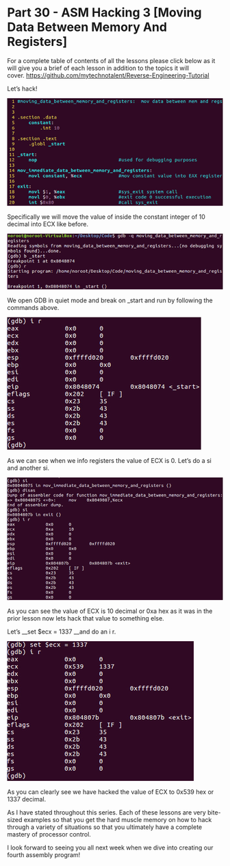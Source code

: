 # Part 30 - ASM Hacking 3 \[Moving Data Between Memory And Registers\]

For a complete table of contents of all the lessons please click below as it will give you a brief of each lesson in addition to the topics it will cover.&nbsp;https://github.com/mytechnotalent/Reverse-Engineering-Tutorial

Let’s hack!&nbsp;

<div class="slate-resizable-image-embed slate-image-embed__resize-full-width"><img src="/imgs/1520588657073.jpg"/></div>

Specifically we will move the value of inside the constant integer of 10 decimal into ECX like before.

<div class="slate-resizable-image-embed slate-image-embed__resize-full-width"><img src="/imgs/1520171419386.jpg"/></div>

We open GDB in quiet mode and break on \_start and run by following the commands above.&nbsp;

<div class="slate-resizable-image-embed slate-image-embed__resize-middle"><img src="/imgs/1520145740732.jpg"/></div>

As we can see when we info registers the value of ECX is 0. Let’s do a si and another si.&nbsp;

<div class="slate-resizable-image-embed slate-image-embed__resize-full-width"><img src="/imgs/1520198737146.jpg"/></div>

As you can see the value of ECX is 10 decimal or 0xa hex as it was in the prior lesson now lets hack that value to something else.

Let’s __set $ecx = 1337 __and do an i r.

<div class="slate-resizable-image-embed slate-image-embed__resize-middle"><img src="/imgs/1520588657130.jpg"/></div>

As you can clearly see we have hacked the value of ECX to 0x539 hex or 1337 decimal.

As I have stated throughout this series. Each of these lessons are very bite-sized examples so that you get the hard muscle memory on how to hack through a variety of situations so that you ultimately have a complete mastery of processor control.

I look forward to seeing you all next week when we dive into creating our fourth assembly program!